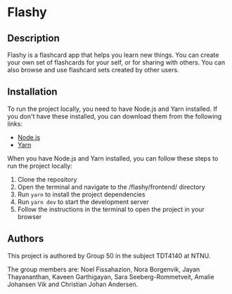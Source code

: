 # Flashy

## Description

Flashy is a flashcard app that helps you learn new things. You can create your own set of flashcards for your self, or for sharing with others. You can also browse and use flashcard sets created by other users.

## Installation

To run the project locally, you need to have Node.js and Yarn installed. If you don't have these installed, you can download them from the following links:

- [Node.js](https://nodejs.org/en/)
- [Yarn](https://yarnpkg.com/)

When you have Node.js and Yarn installed, you can follow these steps to run the project locally:

1. Clone the repository
2. Open the terminal and navigate to the /flashy/frontend/ directory
3. Run `yarn` to install the project dependencies
4. Run `yarn dev` to start the development server
5. Follow the instructions in the terminal to open the project in your browser

## Authors

This project is authored by Group 50 in the subject TDT4140 at NTNU.

The group members are: Noel Fissahazion, Nora Borgenvik, Jayan Thayananthan, Kaveen Garthigayan, Sara Seeberg-Rommetveit, Amalie Johansen Vik and Christian Johan Andersen.
